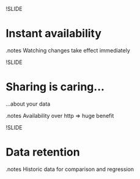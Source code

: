 !SLIDE
# Instant availability #

.notes Watching changes take effect immediately

!SLIDE
# Sharing is caring... #
...about your data

.notes Availability over http => huge benefit

!SLIDE
# Data retention #

.notes Historic data for comparison and regression

